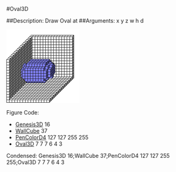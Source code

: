 #Oval3D

##Description: Draw Oval at <x> <y> <z> <w> <h> <d>
##Arguments: x y z w h d

![](Oval3D.png)

Figure Code:
- [Genesis3D](Genesis3D.md) 16
- [WallCube](WallCube.md) 37
- [PenColorD4](PenColorD4.md) 127 127 255 255
- [Oval3D](Oval3D.md) 7 7 7 6 4 3

Condensed: Genesis3D 16;WallCube 37;PenColorD4 127 127 255 255;Oval3D 7 7 7 6 4 3

